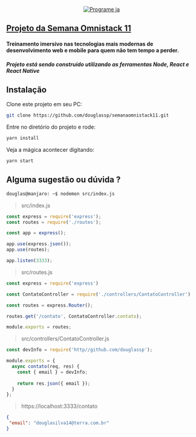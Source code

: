 <p align="center">
  <a href="https://www.rocketseat.com.br">
  <img src="https://rocketseat.com.br/static/images/update/melhores-tecnologias.svg" alt="Programe ja">
  </a>
</p>

<p align="center">
<h2>
  <a href="https://rocketseat.com.br/week/inscricao/11.0">Projeto da Semana Omnistack 11</a>
 </h2>
</p>

#### Treinamento imersivo nas tecnologias mais modernas de desenvolvimento web e mobile para quem não tem tempo a perder.

##### Projeto está sendo construido utilizando as ferramentas Node, React e React Native

## Instalação

Clone este projeto em seu PC:

```bash
git clone https://github.com/douglassp/semanaomnistack11.git
```

Entre no diretório do projeto e rode:

```bash
yarn install
```

Veja a mágica acontecer digitando:

```bash
yarn start
```

## Alguma sugestão ou dúvida ?

```bash
douglas@manjaro: ~$ nodemon src/index.js
```

> src/index.js
```js
const express = require('express');
const routes = require('./routes');

const app = express();

app.use(express.json());
app.use(routes);

app.listen(3333);
```

> src/routes.js
```js
const express = require('express')

const ContatoController = require('./controllers/ContatoController')

const routes = express.Router();

routes.get('/contato', ContatoController.contato);

module.exports = routes;
```

> src/controllers/ContatoController.js
```js
const devInfo = require('http//github.com/douglassp');

module.exports = {
  async contato(req, res) {
    const { email } = devInfo;
  
    return res.json({ email });
  }
};
```

> https://localhost:3333/contato 
```json
{ 
 "email": "douglasilva14@terra.com.br"
}
```
